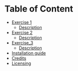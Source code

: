 Table of Content
================
* [Exercise 1](#exercise-1)
  * [Description](#description_1)
* [Exercise 2](#exercise-2)
  * [Description](#description_2)
* [Exercise_3](#exercise-3)
  * [Description](#description_3)
* [Installation guide](#installation-guide)
* [Credits](#credits)
* [Licensing](#licensing)
